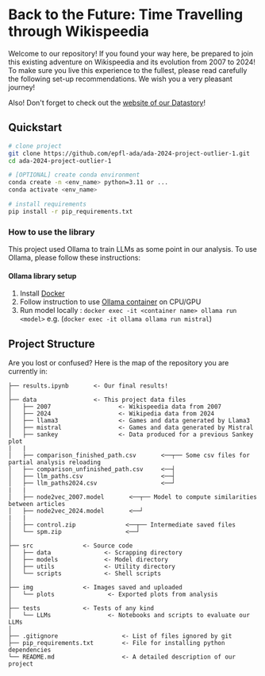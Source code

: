 
# Back to the Future: Time Travelling through Wikispeedia

Welcome to our repository! If you found your way here, be prepared to join this existing adventure on Wikispeedia and its evolution from 2007 to 2024! To make sure you live this experience to the fullest, please read carefully the following set-up recommendations. We wish you a very pleasant journey!

Also! Don't forget to check out the [website of our Datastory](https://titantek.github.io/ada-outlier-datastory/)!

## Quickstart

```bash
# clone project
git clone https://github.com/epfl-ada/ada-2024-project-outlier-1.git
cd ada-2024-project-outlier-1

# [OPTIONAL] create conda environment
conda create -n <env_name> python=3.11 or ...
conda activate <env_name>

# install requirements
pip install -r pip_requirements.txt
```

### How to use the library

This project used Ollama to train LLMs as some point in our analysis. To use Ollama, please follow these instructions:

#### Ollama library setup

1) Install [Docker](https://docs.docker.com/get-started/get-docker/)
2) Follow instruction to use [Ollama container](https://hub.docker.com/r/ollama/ollama) on CPU/GPU
3) Run model locally : `docker exec -it <container name> ollama run <model>`
   e.g. (`docker exec -it ollama ollama run mistral`)


## Project Structure

Are you lost or confused? Here is the map of the repository you are currently in:

```
├── results.ipynb       <- Our final results!
│
├── data                <- This project data files
│   ├── 2007                   <- Wikispeedia data from 2007
│   ├── 2024                   <- Wikipedia data from 2024
│   ├── llama3                 <- Games and data generated by Llama3
│   ├── mistral                <- Games and data generated by Mistral
│   ├── sankey                 <- Data produced for a previous Sankey plot
|   |
│   ├── comparison_finished_path.csv       <──┬── Some csv files for partial analysis reloading
│   ├── comparison_unfinished_path.csv     <──┤
│   ├── llm_paths.csv                      <──┤
│   ├── llm_paths2024.csv                  <──┘
|   |
│   ├── node2vec_2007.model       <──┬── Model to compute similarities between articles
│   ├── node2vec_2024.model       <──┘ 
|   |
│   ├── control.zip              <──┬── Intermediate saved files
│   └── spm.zip                  <──┘ 
│
├── src              <- Source code
│   ├── data               <- Scrapping directory
│   ├── models             <- Model directory
│   ├── utils              <- Utility directory
│   └── scripts            <- Shell scripts
│
├── img              <- Images saved and uploaded
│   └── plots               <- Exported plots from analysis
│
├── tests            <- Tests of any kind
│   └── LLMs                <- Notebooks and scripts to evaluate our LLMs
│
├── .gitignore                  <- List of files ignored by git
├── pip_requirements.txt        <- File for installing python dependencies
└── README.md                   <- A detailed description of our project
```